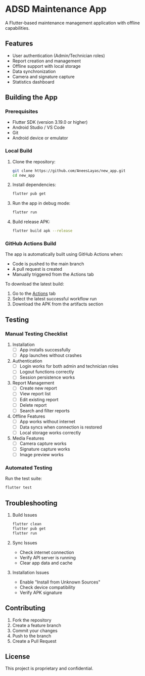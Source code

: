 # ADSD Maintenance App

A Flutter-based maintenance management application with offline capabilities.

## Features

- User authentication (Admin/Technician roles)
- Report creation and management
- Offline support with local storage
- Data synchronization
- Camera and signature capture
- Statistics dashboard

## Building the App

### Prerequisites

- Flutter SDK (version 3.19.0 or higher)
- Android Studio / VS Code
- Git
- Android device or emulator

### Local Build

1. Clone the repository:
   ```bash
   git clone https://github.com/AneesLayas/new_app.git
   cd new_app
   ```

2. Install dependencies:
   ```bash
   flutter pub get
   ```

3. Run the app in debug mode:
   ```bash
   flutter run
   ```

4. Build release APK:
   ```bash
   flutter build apk --release
   ```

### GitHub Actions Build

The app is automatically built using GitHub Actions when:
- Code is pushed to the main branch
- A pull request is created
- Manually triggered from the Actions tab

To download the latest build:
1. Go to the [Actions](https://github.com/AneesLayas/new_app/actions) tab
2. Select the latest successful workflow run
3. Download the APK from the artifacts section

## Testing

### Manual Testing Checklist

1. Installation
   - [ ] App installs successfully
   - [ ] App launches without crashes

2. Authentication
   - [ ] Login works for both admin and technician roles
   - [ ] Logout functions correctly
   - [ ] Session persistence works

3. Report Management
   - [ ] Create new report
   - [ ] View report list
   - [ ] Edit existing report
   - [ ] Delete report
   - [ ] Search and filter reports

4. Offline Features
   - [ ] App works without internet
   - [ ] Data syncs when connection is restored
   - [ ] Local storage works correctly

5. Media Features
   - [ ] Camera capture works
   - [ ] Signature capture works
   - [ ] Image preview works

### Automated Testing

Run the test suite:
```bash
flutter test
```

## Troubleshooting

1. Build Issues
   ```bash
   flutter clean
   flutter pub get
   flutter run
   ```

2. Sync Issues
   - Check internet connection
   - Verify API server is running
   - Clear app data and cache

3. Installation Issues
   - Enable "Install from Unknown Sources"
   - Check device compatibility
   - Verify APK signature

## Contributing

1. Fork the repository
2. Create a feature branch
3. Commit your changes
4. Push to the branch
5. Create a Pull Request

## License

This project is proprietary and confidential. 